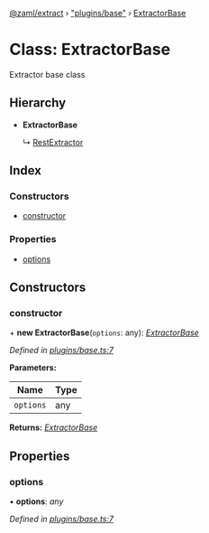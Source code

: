 [@zaml/extract](../README.md) › ["plugins/base"](../modules/_plugins_base_.md) › [ExtractorBase](_plugins_base_.extractorbase.md)

# Class: ExtractorBase

Extractor base class

## Hierarchy

* **ExtractorBase**

  ↳ [RestExtractor](_plugins_rest_.restextractor.md)

## Index

### Constructors

* [constructor](_plugins_base_.extractorbase.md#constructor)

### Properties

* [options](_plugins_base_.extractorbase.md#options)

## Constructors

###  constructor

\+ **new ExtractorBase**(`options`: any): *[ExtractorBase](_plugins_base_.extractorbase.md)*

*Defined in [plugins/base.ts:7](https://github.com/nexushubs/zaml-lang/blob/52476e1/packages/zaml-extract/src/plugins/base.ts#L7)*

**Parameters:**

Name | Type |
------ | ------ |
`options` | any |

**Returns:** *[ExtractorBase](_plugins_base_.extractorbase.md)*

## Properties

###  options

• **options**: *any*

*Defined in [plugins/base.ts:7](https://github.com/nexushubs/zaml-lang/blob/52476e1/packages/zaml-extract/src/plugins/base.ts#L7)*
